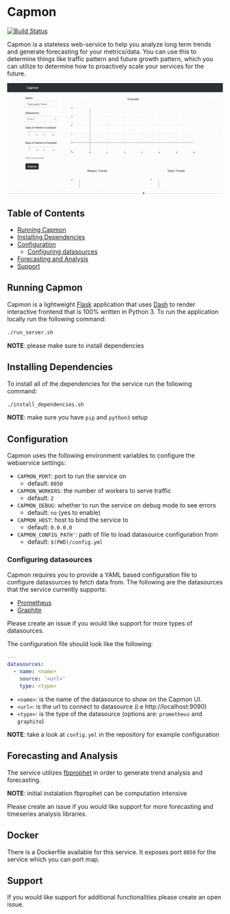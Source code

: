 # Capmon

[![Build Status](https://travis-ci.org/msk610/capmon.svg?branch=master)](https://travis-ci.org/msk610/capmon)

Capmon is a stateless web-service to help you analyze long term trends
and generate forecasting for your metrics/data. You can use this to
determine things like traffic pattern and future growth pattern, which
you can utilize to determine how to proactively scale your services
for the future.

![Capmon Demo](capmon-demo.gif)

## Table of Contents
  * [Running Capmon](#running-capmon)
  * [Installing Dependencies](#installing-dependencies)
  * [Configuration](#configuration)
    + [Configuring datasources](#configuring-datasources)
  * [Forecasting and Analysis](#forecasting-and-analysis)
  * [Support](#support)

## Running Capmon
Capmon is a lightweight [Flask](https://flask.palletsprojects.com/)
application that uses [Dash](https://plotly.com/dash/) to render
interactive frontend that is 100% written in Python 3. To run the
application locally run the following command:

```sh
./run_server.sh
```

__NOTE__: please make sure to install dependencies

## Installing Dependencies
To install all of the dependencies for the service run the following
command:

```sh
./install_dependencies.sh
```

__NOTE__: make sure you have `pip` and `python3` setup

## Configuration
Capmon uses the following environment variables to configure
the webservice settings:

- `CAPMON_PORT`: port to run the service on
    * default: `8050`
- `CAPMON_WORKERS`: the number of workers to serve traffic
    * default: `2`
- `CAPMON_DEBUG`: whether to run the service on debug mode to see errors
    * default: `no` (yes to enable)
- `CAPMON_HOST`: host to bind the service to
    * default: `0.0.0.0`
- `CAPMON_CONFIG_PATH'`: path of file to load datasource configuration from
    * default: `$(PWD)/config.yml`

### Configuring datasources
Capmon requires you to provide a YAML based configuration file to configure
datasources to fetch data from. The following are the datasources that the
service currently supports:

- [Prometheus](https://prometheus.io/)
- [Graphite](https://graphiteapp.org/)

Please create an issue if you would like support for more types of datasources.

The configuration file should look like the following:
```yaml
---
datasources:
  - name: <name>
    source: '<url>'
    type: <type>
```

- `<name>`: is the name of the datasource to show on the Capmon UI.
- `<url>`: is the url to connect to datasource (i.e http://localhost:9090)
- `<type>`: is the type of the datasource (options are: `prometheus` and `graphite`)

__NOTE__: take a look at `config.yml` in the repository for example configuration

## Forecasting and Analysis
The service utilizes [fbprophet](https://facebook.github.io/prophet/) in order
to generate trend analysis and forecasting.

__NOTE__: initial instalation fbprophet can be computation intensive

Please create an issue if you would like support for more forecasting and
timeseries analysis libraries.

## Docker
There is a Dockerfile available for this service. It exposes port
`8050` for the service which you can port map.

## Support
If you would like support for additional functionalities please create an
open issue.
